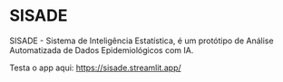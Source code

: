 # SISADE
SISADE - Sistema de Inteligência Estatística, é um protótipo de Análise Automatizada de Dados Epidemiológicos com IA.

Testa o app aqui: https://sisade.streamlit.app/
